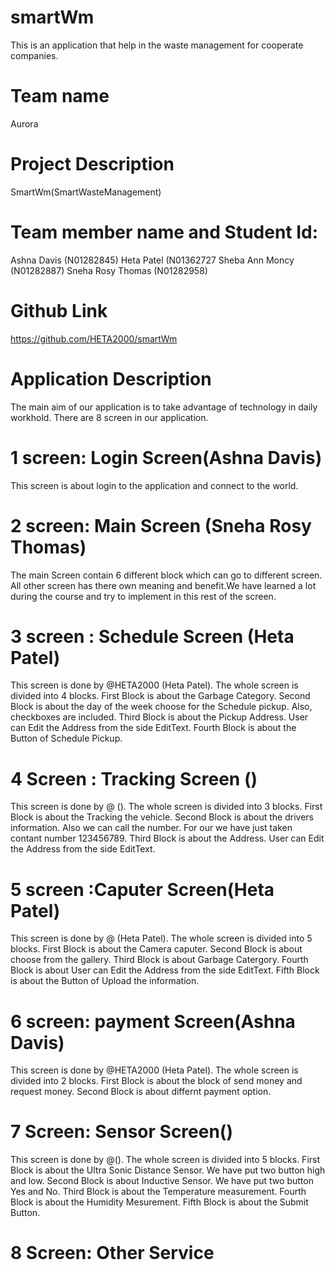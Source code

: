 # smartWm
This is  an application that help in the waste management for cooperate companies.
# Team name
Aurora

# Project Description
SmartWm(SmartWasteManagement)

# Team member name and Student Id:
Ashna Davis        (N01282845)
Heta Patel         (N01362727
Sheba Ann Moncy    (N01282887)
Sneha Rosy Thomas  (N01282958)

# Github Link
https://github.com/HETA2000/smartWm
 
# Application Description

The main aim of our application is to take advantage of technology in daily workhold. There are 8 screen in our application.

# 1 screen: Login Screen(Ashna Davis)
This screen is about login to the application and connect to the world.

# 2 screen: Main Screen (Sneha Rosy Thomas)
The main Screen contain 6 different block which can go to different screen. All other screen has there own meaning and benefit.We have learned a lot during the course and try to implement in this rest of the screen.

# 3 screen : Schedule Screen (Heta Patel)
This screen is done by @HETA2000 (Heta Patel). The whole screen is divided into 4 blocks. First Block is about the Garbage Category. Second Block is about the day of the week choose for the Schedule pickup. Also, checkboxes are included. Third Block is about the Pickup Address. User can Edit the Address from the side EditText. Fourth Block is about the Button of Schedule Pickup.

# 4 Screen : Tracking Screen ()
This screen is done by @ (). The whole screen is divided into 3 blocks. First Block is about the Tracking the vehicle. Second Block is about the drivers information. Also we can call the number. For our we have just taken contant number 123456789. Third Block is about the  Address. User can Edit the Address from the side EditText.

# 5 screen :Caputer Screen(Heta Patel) 
This screen is done by @ (Heta Patel). The whole screen is divided into 5 blocks. First Block is about the Camera caputer. Second Block is about choose from the gallery. Third Block is about  Garbage Catergory. Fourth Block is about  User can Edit the Address from the side EditText. Fifth Block is about the Button of  Upload the information.

# 6 screen: payment Screen(Ashna Davis)
This screen is done by @HETA2000 (Heta Patel). The whole screen is divided into 2 blocks. First Block is about the block of send money and request money. Second Block is about differnt payment option.

# 7 Screen: Sensor Screen()
This screen is done by @(). The whole screen is divided into 5 blocks. First Block is about the Ultra Sonic Distance Sensor. We have put two button high and low.  Second Block is about Inductive Sensor. We have put two button Yes and No. Third Block is about the Temperature measurement. Fourth Block is about the Humidity Mesurement. Fifth Block is about the Submit Button.

# 8 Screen: Other Service

